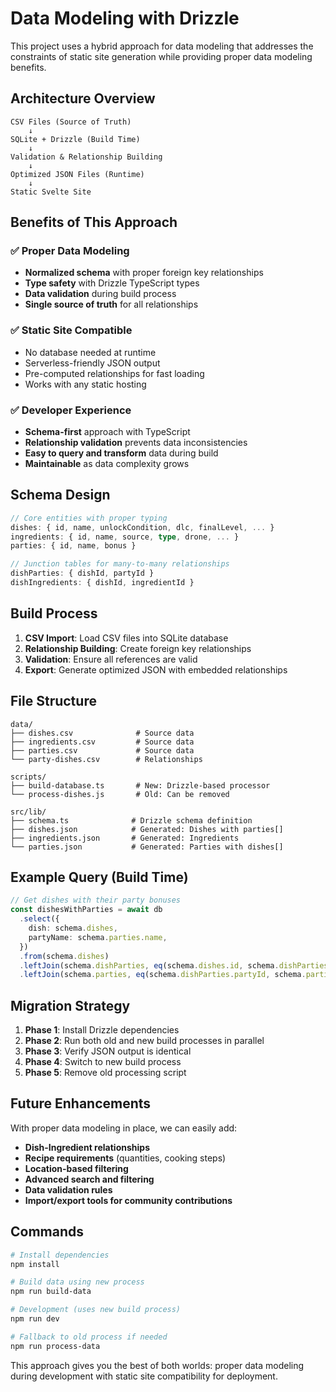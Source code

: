 # Data Modeling with Drizzle

This project uses a hybrid approach for data modeling that addresses the constraints of static site generation while providing proper data modeling benefits.

## Architecture Overview

```
CSV Files (Source of Truth)
    ↓
SQLite + Drizzle (Build Time)
    ↓
Validation & Relationship Building
    ↓
Optimized JSON Files (Runtime)
    ↓
Static Svelte Site
```

## Benefits of This Approach

### ✅ **Proper Data Modeling**
- **Normalized schema** with proper foreign key relationships
- **Type safety** with Drizzle TypeScript types
- **Data validation** during build process
- **Single source of truth** for all relationships

### ✅ **Static Site Compatible**
- No database needed at runtime
- Serverless-friendly JSON output
- Pre-computed relationships for fast loading
- Works with any static hosting

### ✅ **Developer Experience**
- **Schema-first** approach with TypeScript
- **Relationship validation** prevents data inconsistencies
- **Easy to query and transform** data during build
- **Maintainable** as data complexity grows

## Schema Design

```typescript
// Core entities with proper typing
dishes: { id, name, unlockCondition, dlc, finalLevel, ... }
ingredients: { id, name, source, type, drone, ... }
parties: { id, name, bonus }

// Junction tables for many-to-many relationships
dishParties: { dishId, partyId }
dishIngredients: { dishId, ingredientId }
```

## Build Process

1. **CSV Import**: Load CSV files into SQLite database
2. **Relationship Building**: Create foreign key relationships
3. **Validation**: Ensure all references are valid
4. **Export**: Generate optimized JSON with embedded relationships

## File Structure

```
data/
├── dishes.csv              # Source data
├── ingredients.csv         # Source data
├── parties.csv             # Source data
└── party-dishes.csv        # Relationships

scripts/
├── build-database.ts       # New: Drizzle-based processor
└── process-dishes.js       # Old: Can be removed

src/lib/
├── schema.ts              # Drizzle schema definition
├── dishes.json            # Generated: Dishes with parties[]
├── ingredients.json       # Generated: Ingredients
└── parties.json           # Generated: Parties with dishes[]
```

## Example Query (Build Time)

```typescript
// Get dishes with their party bonuses
const dishesWithParties = await db
  .select({
    dish: schema.dishes,
    partyName: schema.parties.name,
  })
  .from(schema.dishes)
  .leftJoin(schema.dishParties, eq(schema.dishes.id, schema.dishParties.dishId))
  .leftJoin(schema.parties, eq(schema.dishParties.partyId, schema.parties.id));
```

## Migration Strategy

1. **Phase 1**: Install Drizzle dependencies
2. **Phase 2**: Run both old and new build processes in parallel
3. **Phase 3**: Verify JSON output is identical
4. **Phase 4**: Switch to new build process
5. **Phase 5**: Remove old processing script

## Future Enhancements

With proper data modeling in place, we can easily add:

- **Dish-Ingredient relationships**
- **Recipe requirements** (quantities, cooking steps)
- **Location-based filtering**
- **Advanced search and filtering**
- **Data validation rules**
- **Import/export tools for community contributions**

## Commands

```bash
# Install dependencies
npm install

# Build data using new process
npm run build-data

# Development (uses new build process)
npm run dev

# Fallback to old process if needed
npm run process-data
```

This approach gives you the best of both worlds: proper data modeling during development with static site compatibility for deployment.
